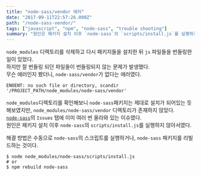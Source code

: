 ```yaml
---
title: "node-sass/vendor 에러"
date: "2017-09-11T22:57:26.000Z"
path: "/node-sass-vendor/"
tags: ["javascript", "npm", "node-sass", "trouble shooting"]
summary: "원인은 패키지 설치 이후 `node-sass`의 `scripts/install.js`를 실행하지 않아서였다."
---
```


`node_modules` 디렉토리를 삭제하고 다시 패키지들을 설치한 뒤 `js` 파일들을 번들링한 일이 있었다.<br />
하지만 잘 번들링 되던 파일들이 번들링되지 않는 문제가 발생했다.<br />
무슨 에러인지 봤더니, `node-sass/vendor`가 없다는 에러였다.

```
ENOENT: no such file or directory, scandir '/PROJECT_PATH/node_modules/node-sass/vendor'
```

`node_modules`디렉토리를 확인해보니 `node-sass`패키지는 제대로 설치가 되어있는 듯 해보였지만, `node_modules/node-sass/vendor` 디렉토리가 존재하지 않았다.<br />
[`node-sass`](https://github.com/sass/node-sass/issues)의 `Issues` 탭에 이미 여러 번 올라와 있는 이슈였다.<br />
원인은 패키지 설치 이후 `node-sass`의 `scripts/install.js`를 실행하지 않아서였다.

해결 방법은 수동으로 `node-sass`의 스크립트를 실행하거나, `node-sass` 패키지를 리빌드하는 것이다.
```
$ node node_modules/node-sass/scripts/install.js
# or
$ npm rebuild node-sass
```
